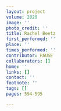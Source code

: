 ```yaml
---
layout: project
volume: 2020
image: ''
photo_credit: ''
title: Rachel Beetz
first_performed: ''
place: ''
times_performed: ''
contributor: PAUSE
collaborators: []
home: ''
links: []
contact: ''
footnote: ''
tags: []
pages: 594-595

---
```




